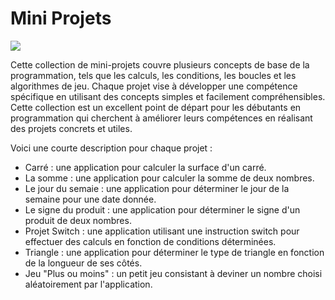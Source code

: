 # Mini Projets
![](https://www.el-kalam.com/wp-content/uploads/2021/04/C-compiler-1200x450.png)

Cette collection de mini-projets couvre plusieurs concepts de base de la programmation, tels que les calculs, les conditions, les boucles et les algorithmes de jeu. Chaque projet vise à développer une compétence spécifique en utilisant des concepts simples et facilement compréhensibles. Cette collection est un excellent point de départ pour les débutants en programmation qui cherchent à améliorer leurs compétences en réalisant des projets concrets et utiles.

Voici une courte description pour chaque projet :

  - Carré : une application pour calculer la surface d'un carré.
  - La somme : une application pour calculer la somme de deux nombres.
  - Le jour du semaie : une application pour déterminer le jour de la semaine pour une date donnée.
  - Le signe du produit : une application pour déterminer le signe d'un produit de deux nombres.
  - Projet Switch : une application utilisant une instruction switch pour effectuer des calculs en fonction de conditions déterminées.
  - Triangle : une application pour déterminer le type de triangle en fonction de la longueur de ses côtés.
  - Jeu "Plus ou moins" : un petit jeu consistant à deviner un nombre choisi aléatoirement par l'application.
